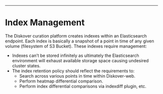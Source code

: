 ___
# Index Management

The Diskover curation platform creates indexes within an Elasticsearch endpoint. Each index is basically a snapshot of a point in time of any given volume (filesystem of S3 Bucket). These indexes require management:

- Indexes can’t be stored infinitely as ultimately the Elasticsearch environment will exhaust available storage space causing undesired cluster states.
- The index retention policy should reflect the requirements to:
	-  Search across various points in time within Diskover-web.
	- Perform heatmap differential comparison.
	- Perform index differential comparisons via  indexdiff plugin, etc.
